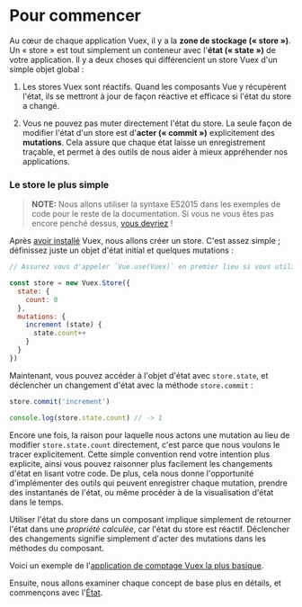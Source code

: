 # Pour commencer

Au cœur de chaque application Vuex, il y a la **zone de stockage (« store »)**. Un « store » est tout simplement un conteneur avec l'**état (« state »)** de votre application. Il y a deux choses qui différencient un store Vuex d'un simple objet global :

1. Les stores Vuex sont réactifs. Quand les composants Vue y récupèrent l'état, ils se mettront à jour de façon réactive et efficace si l'état du store a changé.

2. Vous ne pouvez pas muter directement l'état du store. La seule façon de modifier l'état d'un store est d'**acter (« commit »)** explicitement des **mutations**. Cela assure que chaque état laisse un enregistrement traçable, et permet à des outils de nous aider à mieux appréhender nos applications.

### Le store le plus simple

> **NOTE:** Nous allons utiliser la syntaxe ES2015 dans les exemples de code pour le reste de la documentation. Si vous ne vous êtes pas encore penché dessus, [vous devriez](https://babeljs.io/docs/learn-es2015/) !

Après [avoir installé](installation.md) Vuex, nous allons créer un store. C'est assez simple ; définissez juste un objet d'état initial et quelques mutations :

``` js
// Assurez vous d'appeler `Vue.use(Vuex)` en premier lieu si vous utilisez un système de module

const store = new Vuex.Store({
  state: {
    count: 0
  },
  mutations: {
    increment (state) {
      state.count++
    }
  }
})
```

Maintenant, vous pouvez accéder à l'objet d'état avec `store.state`, et déclencher un changement d'état avec la méthode `store.commit` :

``` js
store.commit('increment')

console.log(store.state.count) // -> 1
```

Encore une fois, la raison pour laquelle nous actons une mutation au lieu de modifier `store.state.count` directement, c'est parce que nous voulons le tracer explicitement. Cette simple convention rend votre intention plus explicite, ainsi vous pouvez raisonner plus facilement les changements d'état en lisant votre code. De plus, cela nous donne l'opportunité d'implémenter des outils qui peuvent enregistrer chaque mutation, prendre des instantanés de l'état, ou même procéder à de la visualisation d'état dans le temps.

Utiliser l'état du store dans un composant implique simplement de retourner l'état dans une *propriété calculée*, car l'état du store est réactif. Déclencher des changements signifie simplement d'acter des mutations dans les méthodes du composant.

Voici un exemple de l'[application de comptage Vuex la plus basique](https://jsfiddle.net/n9jmu5v7/1269/).

Ensuite, nous allons examiner chaque concept de base plus en détails, et commençons avec l'[État](state.md).
